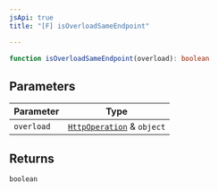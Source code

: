 ```yaml
---
jsApi: true
title: "[F] isOverloadSameEndpoint"

---
```

```ts
function isOverloadSameEndpoint(overload): boolean
```

## Parameters

| Parameter | Type |
| ------ | ------ |
| `overload` | [`HttpOperation`](../interfaces/HttpOperation.md) & `object` |

## Returns

`boolean`
